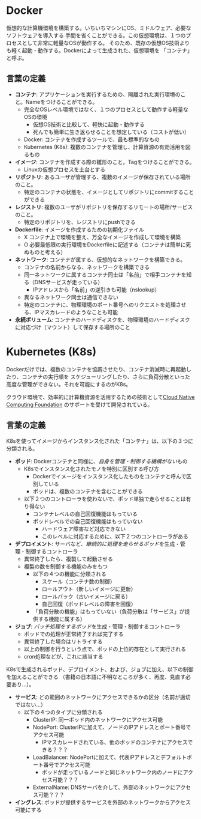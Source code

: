 # Docker

仮想的な計算機環境を構築する。いちいちマシンにOS、ミドルウェア、必要なソフトウェアを導入する
手間を省くことができる。この仮想環境は、１つのプロセスとして非常に軽量なOSが動作する。
そのため、既存の仮想OS技術よりも軽く起動・動作する。Dockerによって生成された、仮想環境を
「コンテナ」と呼ぶ。

## 言葉の定義

- **コンテナ**: アプリケーションを実行するための、隔離された実行環境のこと。Nameをつけることができる。
    - 完全なOSレベル環境ではなく、１つのプロセスとして動作する軽量なOSの環境
        - 仮想OS技術と比較して、軽快に起動・動作する
        - 死んでも簡単に生き返らせることを想定している（コストが低い）
    - Docker: コンテナを作成するツールで、最も標準的なもの
    - Kubernetes (K8s): 複数のコンテナを管理し、計算資源の有効活用を図るもの
- **イメージ**: コンテナを作成する際の雛形のこと。Tagをつけることができる。
    - Linuxの仮想プロセスを土台とする
- **リポジトリ**: あるユーザが管理する、複数のイメージが保存されている場所のこと。
    - 特定のコンテナの状態を、イメージとしてリポジトリにcommitすることができる
- **レジストリ**: 複数のユーザがリポジトリを保存するリモートの場所/サービスのこと。
    - 特定のリポジトリを、レジストリにpushできる
- **Dockerfile**: イメージを作成するための初期化ファイル
    - X コンテナ上で環境を整え、万全なイメージを作成して環境を構築
    - O 必要最低限の実行環境をDockerfileに記述する（コンテナは簡単に死ぬものと考える）
- **ネットワーク**: コンテナが属する、仮想的なネットワークを構築できる。
    - コンテナの名前からなる、ネットワークを構築できる
    - 同一ネットワークに属するコンテナ同士は「名前」で相手コンテナを知る（DNSサービスが走っている）
        - IPアドレスから「名前」の逆引きも可能（nslookup）
    - 異なるネットワーク同士は通信できない
    - 特定のコンテナに、物理環境のポート番号へのリクエストを処理させる、IPマスカレードのようなことも可能
- **永続ボリューム**: コンテナのハードディスクを、物理環境のハードディスクに対応づけ（マウント）して保存する場所のこと


# Kubernetes (K8s)

Dockerだけでは、複数のコンテナを協調させたり、コンテナ消滅時に再起動したり、コンテナの実行順を
スケジューリングしたり、さらに負荷分散といった高度な管理ができない。それを可能にするのがK8s。

クラウド環境で、効率的に計算機資源を活用するための技術として[Cloud Native Computing Foundation](https://www.cncf.io/)
のサポートを受けて開発されている。

## 言葉の定義

K8sを使ってイメージからインスタンス化された「コンテナ」は、以下の３つに分類される。

- **ポッド**: Dockerコンテナと同様に、*自身を管理・制御する機構がない*もの
    - K8sでインスタンス化されたモノを特別に区別する呼び方
        - Dockerでイメージをインスタンス化したものをコンテナと呼んで区別している
        - ポッドは、複数のコンテナを含むことができる
    - 以下２つのコントローラを使わないで、ポッド単独で走らせることは有り得ない
        - コンテナレベルの自己回復機能はもっている
        - ポッドレベルでの自己回復機能はもっていない
            - ハードウェア障害など対応できない
            - このレベルに対応するために、以下２つのコントローラがある
- **デプロイメント**: サーバなど、*継続的に処理を走らせるポッド*を生成・管理・制御するコントローラ
    - 異常終了したら、複製して起動させる
    - 複製の数を制御する機能のみをもつ
        - 以下の４つの機能に分類される
            - スケール（コンテナ数の制御）
            - ロールアウト（新しいイメージに更新）
            - ロールバック（古いイメージに戻る）
            - 自己回復（ポッドレベルの障害を回復）
        - 「負荷分散の機能」はもっていない（負荷分散は「サービス」が提供する機能に属する）
- **ジョブ**: *バッチ処理をするポッド*を生成・管理・制御するコントローラ
    - ポッドでの処理が正常終了すれば完了する
    - 異常終了した場合はリトライする
    - 以上の制御を行うという点で、ポッドの上位的存在として実行される
    - cron処理などが、これに該当する


K8sで生成されるポッド、デプロイメント、および、ジョブに加え、以下の制御を加えることができる
（書籍の日本語に不明なところが多く、再度、見直す必要あり…）。

- **サービス**: どの範囲のネットワークにアクセスできるかの区分（名前が適切ではない…）
    - 以下の４つのタイプに分類される
        - ClusterIP: 同一ポッド内のネットワークにアクセス可能
        - NodePort: ClusterIPに加えて、ノードのIPアドレスとポート番号でアクセス可能
            - IPマスカレードされている、他のポッドのコンテナにアクセスできる？？？
        - LoadBalancer: NodePortに加えて、代表IPアドレスとデフォルトポート番号でアクセス可能
            - ポッドが走っているノードと同じネットワーク内のノードにアクセス可能？？？
        - ExternalName: DNSサーバを介して、外部のネットワークにアクセス可能？？？
- **イングレス**: ポッドが提供するサービスを外部のネットワークからアクセス可能にする
